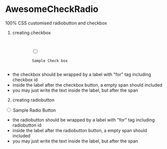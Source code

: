 # AwesomeCheckRadio

100% CSS customised radiobutton and checkbox 

1. creating checkbox
<code>
<label for="text-checkbox">
            <input type="checkbox" name="test-checkbox" id="text-checkbox" />
            <span></span>
            Sample Check box
</label>
</code>

- the checkbox should be wrapped by a label with "for" tag including checkbox id
- inside the label after the checkbox button, a empty span should included
- you may just write the text inside the label, but after the span


2. creating radiobutton
<label for="test-radio1">
            <input type="radio" name="test-radio" id="test-radio1" />
            <span></span>
            Sample Radio Button
</label>

- the radiobutton should be wrapped by a label with "for" tag including radiobutton id
- inside the label after the radiobutton button, a empty span should included
- you may just write the text inside the label, but after the span